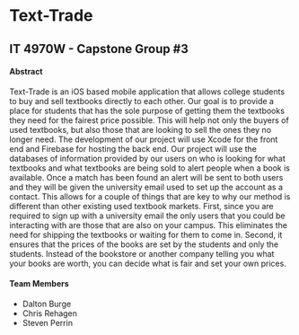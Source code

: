 # Text-Trade
## IT 4970W - Capstone Group #3

#### Abstract

Text-Trade is an iOS based mobile application that allows college students to buy and sell textbooks directly to each other. Our goal is to provide a place for students that has the sole purpose of getting them the textbooks they need for the fairest price possible. This will help not only the buyers of used textbooks, but also those that are looking to sell the ones they no longer need. The development of our project will use Xcode for the front end and Firebase for hosting the back end. Our project will use the databases of information provided by our users on who is looking for what textbooks and what textbooks are being sold to alert people when a book is available. Once a match has been found an alert will be sent to both users and they will be given the university email used to set up the account as a contact. This allows for a couple of things that are key to why our method is different than other existing used textbook markets. First, since you are required to sign up with a university email the only users that you could be interacting with are those that are also on your campus. This eliminates the need for shipping the textbooks or waiting for them to come in. Second, it ensures that the prices of the books are set by the students and only the students. Instead of the bookstore or another company telling you what your books are worth, you can decide what is fair and set your own prices. 

#### Team Members
* Dalton Burge
* Chris Rehagen
* Steven Perrin
